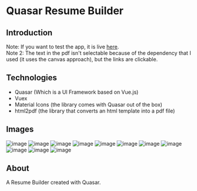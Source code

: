 # Quasar Resume Builder

## Introduction

Note: If you want to test the app, it is live [here](https://musing-shannon-112163.netlify.app/#/).  
Note 2: The text in the pdf isn't selectable because of the dependency that I used (it uses the canvas approach), but the links are clickable.

## Technologies

- Quasar (Which is a UI Framework based on Vue.js)
- Vuex
- Material Icons (the library comes with Quasar out of the box)
- html2pdf (the library that converts an html template into a pdf file)

## Images

![image](https://user-images.githubusercontent.com/59415893/131550590-e8d29d0e-77e5-45e9-a19e-44ed8fa65581.png)
![image](https://user-images.githubusercontent.com/59415893/131550646-165c824b-6866-47d7-9973-d07635e1cc1b.png)
![image](https://user-images.githubusercontent.com/59415893/131550783-2af53371-d178-4183-a5ba-c1b39c14edbf.png)
![image](https://user-images.githubusercontent.com/59415893/131550981-f2a48659-dc42-41e9-8448-891c3b1ba390.png)
![image](https://user-images.githubusercontent.com/59415893/131551072-8bed4884-e72e-4729-bd82-bee512bab2d0.png)
![image](https://user-images.githubusercontent.com/59415893/131551388-31919738-d9da-4938-a99a-883bcf2e6d63.png)
![image](https://user-images.githubusercontent.com/59415893/131551524-1e299e60-afd4-4eb1-af6f-f30d226ffda2.png)
![image](https://user-images.githubusercontent.com/59415893/131551554-ed749181-e6a8-4131-acc1-5c6ec5537abf.png)
![image](https://user-images.githubusercontent.com/59415893/131551653-7ab3ba10-c18d-4cb4-8a53-ab946844d3b6.png)
![image](https://user-images.githubusercontent.com/59415893/131551682-3e8a7af0-0a33-421b-848c-4815d099a974.png)
![image](https://user-images.githubusercontent.com/59415893/131551950-8de003ec-a6ee-4cf1-b404-cdc8d174dab6.png)

## About

A Resume Builder created with Quasar.
